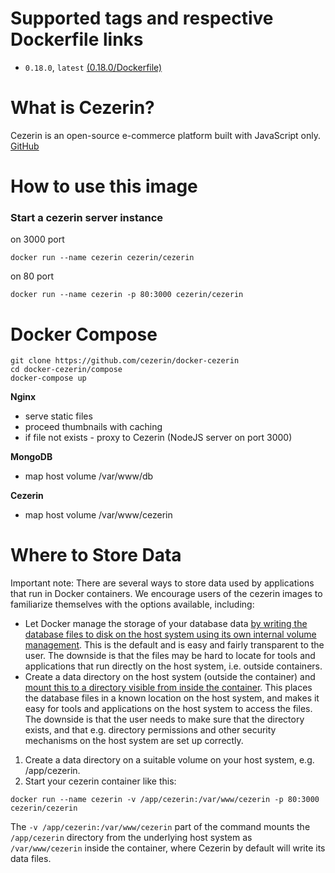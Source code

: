 # Supported tags and respective Dockerfile links

- ```0.18.0```, ```latest```
[(0.18.0/Dockerfile)](https://github.com/cezerin/docker-cezerin/blob/master/images/0.18.0/Dockerfile)


# What is Cezerin?
Cezerin is an open-source e-commerce platform built with JavaScript only. [GitHub](https://github.com/cezerin/cezerin)


# How to use this image

### Start a cezerin server instance
on 3000 port
```shell
docker run --name cezerin cezerin/cezerin
```

on 80 port
```shell
docker run --name cezerin -p 80:3000 cezerin/cezerin
```

# Docker Compose
```shell
git clone https://github.com/cezerin/docker-cezerin
cd docker-cezerin/compose
docker-compose up
```

**Nginx**
- serve static files
- proceed thumbnails with caching
- if file not exists - proxy to Cezerin (NodeJS server on port 3000)

**MongoDB**
- map host volume /var/www/db

**Cezerin**
- map host volume /var/www/cezerin

# Where to Store Data
Important note: There are several ways to store data used by applications that run in Docker containers. We encourage users of the cezerin images to familiarize themselves with the options available, including:

- Let Docker manage the storage of your database data [by writing the database files to disk on the host system using its own internal volume management](https://docs.docker.com/engine/tutorials/dockervolumes/#adding-a-data-volume). This is the default and is easy and fairly transparent to the user. The downside is that the files may be hard to locate for tools and applications that run directly on the host system, i.e. outside containers.
- Create a data directory on the host system (outside the container) and [mount this to a directory visible from inside the container](https://docs.docker.com/engine/tutorials/dockervolumes/#mount-a-host-directory-as-a-data-volume). This places the database files in a known location on the host system, and makes it easy for tools and applications on the host system to access the files. The downside is that the user needs to make sure that the directory exists, and that e.g. directory permissions and other security mechanisms on the host system are set up correctly.


1. Create a data directory on a suitable volume on your host system, e.g. /app/cezerin.
2. Start your cezerin container like this:

```shell
docker run --name cezerin -v /app/cezerin:/var/www/cezerin -p 80:3000 cezerin/cezerin
```

The ```-v /app/cezerin:/var/www/cezerin``` part of the command mounts the ```/app/cezerin``` directory from the underlying host system as ```/var/www/cezerin``` inside the container, where Cezerin by default will write its data files.

